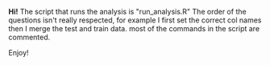 **Hi!**
The script that runs the analysis is "run_analysis.R"
The order of the questions isn't really respected, for example I first set the correct col names then I merge the test and train data.
most of the commands in the script are commented.

Enjoy!
